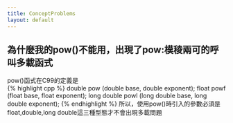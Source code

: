 ```yaml
---
title: ConceptProblems
layout: default
---
```


## 為什麼我的pow()不能用，出現了**pow:模稜兩可的呼叫多載函式**
pow()函式在C99的定義是  
{% highlight cpp %}
double pow  (double base, double exponent);
float powf (float base, float exponent);
long double powl (long double base, long double exponent);
{% endhighlight %}
所以，使用pow()時引入的參數必須是float,double,long double這三種型態才不會出現多載問題  